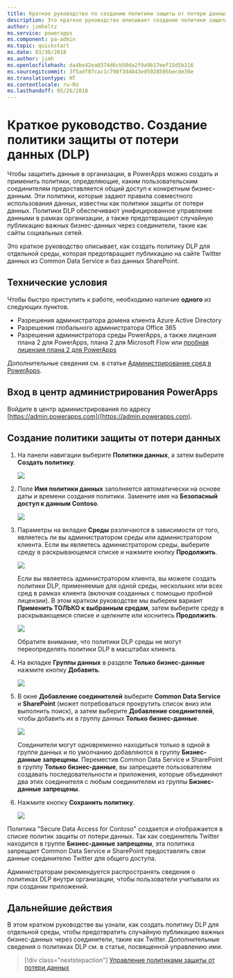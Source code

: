 ```yaml
---
title: Краткое руководство по созданию политики защиты от потери данных (DLP) | Документы Майкрософт
description: Это краткое руководство описывает создание политики защиты от потери данных (DLP) PowerApps.
author: jimholtz
ms.service: powerapps
ms.component: pa-admin
ms.topic: quickstart
ms.date: 03/30/2018
ms.author: jimh
ms.openlocfilehash: da4be42ea0374d6cb50da2f9a9b17eef15d5b316
ms.sourcegitcommit: 3f5adf07cac1c798f3d4843ed5928505becde30e
ms.translationtype: HT
ms.contentlocale: ru-RU
ms.lasthandoff: 05/26/2018
---
```

# <a name="quickstart-create-a-data-loss-prevention-dlp-policy"></a>Краткое руководство. Создание политики защиты от потери данных (DLP)
Чтобы защитить данные в организации, в PowerApps можно создать и применить политики, определяющие, каким пользовательским соединителям предоставляется общий доступ к конкретным бизнес-данным. Эти политики, которые задают правила совместного использования данных, известны как политики защиты от потери данных. Политики DLP обеспечивают унифицированное управление данными в рамках организации, а также предотвращают случайную публикацию важных бизнес-данных через соединители, такие как сайты социальных сетей.

Это краткое руководство описывает, как создать политику DLP для отдельной среды, которая предотвращает публикацию на сайте Twitter данных из Common Data Service и баз данных SharePoint.

## <a name="prerequisites"></a>Технические условия
Чтобы быстро приступить к работе, необходимо наличие **одного** из следующих пунктов.
* Разрешения администратора домена клиента Azure Active Directory
* Разрешения глобального администратора Office 365
* Разрешения администратора среды PowerApps, а также лицензия плана 2 для PowerApps, плана 2 для Microsoft Flow или [пробная лицензия плана 2 для PowerApps](https://web.powerapps.com/signup?redirect=marketing&email=)

Дополнительные сведения см. в статье [Администрирование сред в PowerApps](environments-administration.md).

## <a name="sign-in-to-the-powerapps-admin-center"></a>Вход в центр администрирования PowerApps
Войдите в центр администрирования по адресу [https://admin.powerapps.com]([https://admin.powerapps.com).

## <a name="create-a-dlp-policy"></a>Создание политики защиты от потери данных
1. На панели навигации выберите **Политики данных**, а затем выберите **Создать политику**.

    ![](./media/create-dlp-policy/new-data-policy.png)
2. Поле **Имя политики данных** заполняется автоматически на основе даты и времени создания политики. Замените имя на **Безопасный доступ к данным Contoso**.

    ![](./media/create-dlp-policy/policy-name.png)
3. Параметры на вкладке **Среды** различаются в зависимости от того, являетесь ли вы администратором среды или администратором клиента. Если вы являетесь администратором среды, выберите среду в раскрывающемся списке и нажмите кнопку **Продолжить**.

    ![](./media/create-dlp-policy/select-environment.png)

    Если вы являетесь администратором клиента, вы можете создать политики DLP, применяемые для одной среды, нескольких или всех сред в рамках клиента (включая созданных с помощью пробной лицензии). В этом кратком руководстве мы выберем вариант **Применить ТОЛЬКО к выбранным средам**, затем выберите среду в раскрывающемся списке и щелкните или коснитесь **Продолжить**.

    ![](./media/create-dlp-policy/select-environment-tenant.png)

    Обратите внимание, что политики DLP среды не могут переопределять политики DLP в масштабах клиента.
4. На вкладке **Группы данных** в разделе **Только бизнес-данные** нажмите кнопку **Добавить**.

    ![](./media/create-dlp-policy/data-groups.png)
5. В окне **Добавление соединителей** выберите **Common Data Service** и **SharePoint** (может потребоваться прокрутить список вниз или выполнить поиск), а затем выберите **Добавление соединителей**, чтобы добавить их в группу данных **Только бизнес-данные**.

    ![](./media/create-dlp-policy/add-connectors.png)

    Соединители могут одновременно находиться только в одной в группе данных и по умолчанию добавляются в группу **Бизнес-данные запрещены**. Переместив Common Data Service и SharePoint в группу **Только бизнес-данные**, вы запрещаете пользователям создавать последовательности и приложения, которые объединяют два этих соединителя с любым соединителем из группы **Бизнес-данные запрещены**.

6. Нажмите кнопку **Сохранить политику**.

    ![](./media/create-dlp-policy/save-policy.png)

Политика "Secure Data Access for Contoso" создается и отображается в списке политик защиты от потери данных. Так как соединитель Twitter находится в группе **Бизнес-данные запрещены**, эта политика запрещает Common Data Service и SharePoint предоставлять свои данные соединителю Twitter для общего доступа.

Администраторам рекомендуется распространять сведения о политиках DLP внутри организации, чтобы пользователи учитывали их при создании приложений.

## <a name="next-steps"></a>Дальнейшие действия
В этом кратком руководстве вы узнали, как создать политику DLP для отдельной среды, чтобы предотвратить случайную публикацию важных бизнес-данных через соединители, такие как Twitter. Дополнительные сведения о политиках DLP см. в статье, посвященной управлению ими.

> [!div class="nextstepaction"]
> [Управление политиками защиты от потери данных](prevent-data-loss.md)
